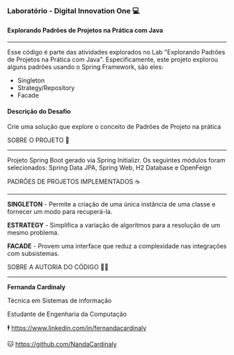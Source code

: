 ### **Laboratório - Digital Innovation One**  :computer: 

#### **Explorando Padrões de Projetos na Prática com Java**

-------------------------------------------------------------------

Esse código é parte das atividades explorados no Lab "Explorando Padrões de Projetos na Prática com Java". 
Especificamente, este projeto explorou alguns padrões usando o Spring Framework, são eles:
- Singleton
- Strategy/Repository
- Facade

#### Descrição do Desafio

Crie uma solução que explore o conceito de Padrões de Projeto na prática





SOBRE O PROJETO :notebook:

---------

 Projeto Spring Boot gerado via Spring Initializr.
 Os seguintes módulos foram selecionados: Spring Data JPA, Spring Web, H2 Database e OpenFeign



PADRÕES DE PROJETOS IMPLEMENTADOS :coffee:

______________________________________________________________________________________________________

**SINGLETON** - Permite a criação de uma única instância de uma classe e fornecer um modo para recuperá-la.

**ESTRATEGY** - Simplifica a variação de algoritmos para a resolução de um mesmo problema.

**FACADE** - Provem uma interface que reduz a complexidade nas integrações com subsistemas.






SOBRE A AUTORIA DO CÓDIGO :woman_technologist:

----------------

**Fernanda Cardinaly** 

Técnica em Sistemas de informação

Estudante de Engenharia da Computação

:business_suit_levitating: https://www.linkedin.com/in/fernandacardinaly

:cat: https://github.com/NandaCardinaly



